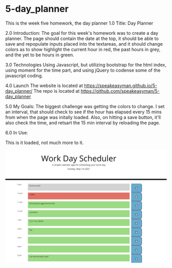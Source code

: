 # 5-day_planner
This is the week five homework, the day planner
1.0 Title:
    Day Planner

2.0 Introduction:
    The goal for this week's homework was to create a day planner. The page should contain the date at the top, it should be able to save and repopulate inputs placed into the textareas, and it should change colors as to show highlight the current hour in red, the past hours in grey, and the yet to be hours in green.

3.0 Technologies
    Using Javascript, but utilizing bootstrap for the html index, using moment for the time part, and using jQuery to codense some of the javascript coding.

4.0 Launch
    The website is located at https://speakeasyman.github.io/5-day_planner/
    The repo is located at https://github.com/speakeasyman/5-day_planner

5.0 My Goals:
    The biggest challenge was getting the colors to change. I set an interval, that should check to see if the hour has elapsed every 15 mins from when the page was initally loaded. Also, on hitting a save button, it'll also check the time, and retsart the 15 min interval by reloading the page.

6.0 In Use:<br>

This is it loaded, not much more to it. <br>

![Planner_Page](./assets/planner.PNG)


